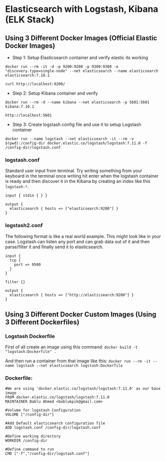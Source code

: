 # Elasticsearch with Logstash, Kibana (ELK Stack)

## Using 3 Different Docker Images (Official Elastic Docker Images)

- Step 1: Setup Elasticsearch container and verify elastic its working
  
`docker run --rm -it -d -p 9200:9200 -p 9300:9300 -e "discovery.type=single-node" --net elasticsearch --name elasticsearch elasticsearch:7.10.1`

    curl http://localhost:9200/​

- Step 2: Setup Kibana container and verify

`docker run --rm -d --name kibana --net elasticsearch -p 5601:5601 kibana:7.10.1`
  
    http://localhost:5601​

- Step 3: Create logstash config file and use it to setup Logstash container

`docker run --name logstash --net elasticsearch -it --rm -v $(pwd):/config-dir docker.elastic.co/logstash/logstash:7.11.0 -f /config-dir/logstash.conf`

### logstash.conf
Standard user input from terminal. Try writing something from your keyboard in the terminal once writing hit enter when the logstash container is ready and then discover it in the Kibana by creating an index like this `logstash-*`.
 
    input { stdin { } }
    
    output {
      elasticsearch { hosts => ["elasticsearch:9200"] }
    }

### logstash2.conf 
The following format is like a real world example. This might look like in your case. Logstash can listen any port and can grab data out of it and then parse/filter it and finally send it to elasticsearch.

    input { 
      tcp { 
        port => 9500
      } 
    }
    
    filter {}
    
    output {
      elasticsearch { hosts => ["http://elasticsearch:9200"] }
    }


## Using 3 Different Docker Custom Images (Using 3 Different Dockerfiles)

### Logstash Dockerfile

First of all create an image using this command: `docker build -t "logstash:Dockerfile" .`

And then run a container from that image like this: `docker run --rm -it --name logstash --net elasticsearch logstash:Dockerfile`

### Dockerfile:

    #We are using 'docker.elastic.co/logstash/logstash:7.11.0' as our base image
    FROM docker.elastic.co/logstash/logstash:7.11.0
    MAINTAINER Bablu Ahmed <bablukpik@gmail.com>
    
    #Volume for logstash Configuration
    VOLUME ["/config-dir"]
    
    #Add Default elasticsearch configuration file
    ADD logstash.conf /config-dir/logstash.conf 
    
    #Define working directory
    WORKDIR /config-dir
    
    #Define command to run
    CMD ["-f","/config-dir/logstash.conf"]


